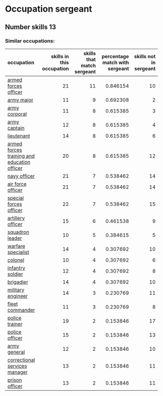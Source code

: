 # Occupation sergeant
## Number skills 13
### Similar occupations:
| occupation                                                                                    |   skills in this occupation |   skills that match sergeant |   percentage match with sergeant |   skills not in sergeant |
|:----------------------------------------------------------------------------------------------|----------------------------:|-----------------------------:|---------------------------------:|-------------------------:|
| [armed forces officer](armed_forces_officer.md)                                               |                          21 |                           11 |                         0.846154 |                       10 |
| [army major](army_major.md)                                                                   |                          11 |                            9 |                         0.692308 |                        2 |
| [army corporal](army_corporal.md)                                                             |                          11 |                            8 |                         0.615385 |                        3 |
| [army captain](army_captain.md)                                                               |                          12 |                            8 |                         0.615385 |                        4 |
| [lieutenant](lieutenant.md)                                                                   |                          14 |                            8 |                         0.615385 |                        6 |
| [armed forces training and education officer](armed_forces_training_and_education_officer.md) |                          20 |                            8 |                         0.615385 |                       12 |
| [navy officer](navy_officer.md)                                                               |                          21 |                            7 |                         0.538462 |                       14 |
| [air force officer](air_force_officer.md)                                                     |                          21 |                            7 |                         0.538462 |                       14 |
| [special forces officer](special_forces_officer.md)                                           |                          22 |                            7 |                         0.538462 |                       15 |
| [artillery officer](artillery_officer.md)                                                     |                          15 |                            6 |                         0.461538 |                        9 |
| [squadron leader](squadron_leader.md)                                                         |                          10 |                            5 |                         0.384615 |                        5 |
| [warfare specialist](warfare_specialist.md)                                                   |                          14 |                            4 |                         0.307692 |                       10 |
| [colonel](colonel.md)                                                                         |                          10 |                            4 |                         0.307692 |                        6 |
| [infantry soldier](infantry_soldier.md)                                                       |                          12 |                            4 |                         0.307692 |                        8 |
| [brigadier](brigadier.md)                                                                     |                          14 |                            4 |                         0.307692 |                       10 |
| [military engineer](military_engineer.md)                                                     |                          14 |                            3 |                         0.230769 |                       11 |
| [fleet commander](fleet_commander.md)                                                         |                          11 |                            3 |                         0.230769 |                        8 |
| [police trainer](police_trainer.md)                                                           |                          19 |                            2 |                         0.153846 |                       17 |
| [police officer](police_officer.md)                                                           |                          15 |                            2 |                         0.153846 |                       13 |
| [army general](army_general.md)                                                               |                          12 |                            2 |                         0.153846 |                       10 |
| [correctional services manager](correctional_services_manager.md)                             |                          13 |                            2 |                         0.153846 |                       11 |
| [prison officer](prison_officer.md)                                                           |                          13 |                            2 |                         0.153846 |                       11 |
